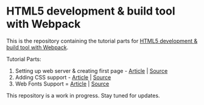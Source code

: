 # HTML5 development & build tool with Webpack

This is the repository containing the tutorial parts for [HTML5 development & build tool with Webpack](https://www.michaelsyap.com/posts/2021/webpack-html5-development-intro). 


Tutorial Parts:

1. Setting up web server & creating first page - [Article](https://www.michaelsyap.com/posts/2021/webpack-html5-development-pt1) | [Source](/part-1-setup)
2. Adding CSS support - [Article](https://www.michaelsyap.com/posts/2021/webpack-html5-development-pt2) | [Source](/part-2-css)
3. Web Fonts Support = [Article](https://www.michaelsyap.com/posts/2021/webpack-html5-development-pt3) | [Source](/part-3-fonts)

This repository is a work in progress. Stay tuned for updates.